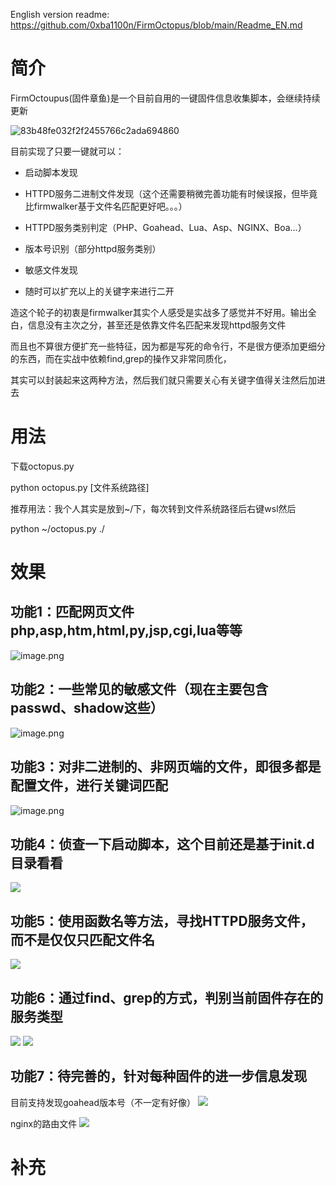 English version readme:  https://github.com/0xba1100n/FirmOctopus/blob/main/Readme_EN.md
# 简介
FirmOctoupus(固件章鱼)是一个目前自用的一键固件信息收集脚本，会继续持续更新

![83b48fe032f2f2455766c2ada694860](https://balloonblogsrcs.oss-cn-shanghai.aliyuncs.com/83b48fe032f2f2455766c2ada694860.jpg)

目前实现了只要一键就可以：

+ 启动脚本发现

+ HTTPD服务二进制文件发现（这个还需要稍微完善功能有时候误报，但毕竟比firmwalker基于文件名匹配更好吧。。。）

+ HTTPD服务类别判定（PHP、Goahead、Lua、Asp、NGINX、Boa...）

+ 版本号识别（部分httpd服务类别）

+ 敏感文件发现

+ 随时可以扩充以上的关键字来进行二开

造这个轮子的初衷是firmwalker其实个人感受是实战多了感觉并不好用。输出全白，信息没有主次之分，甚至还是依靠文件名匹配来发现httpd服务文件

而且也不算很方便扩充一些特征，因为都是写死的命令行，不是很方便添加更细分的东西，而在实战中依赖find,grep的操作又非常同质化，

其实可以封装起来这两种方法，然后我们就只需要关心有关键字值得关注然后加进去

# 用法

下载octopus.py

python octopus.py [文件系统路径]

推荐用法：我个人其实是放到~/下，每次转到文件系统路径后右键wsl然后

python ~/octopus.py ./

# 效果

## 功能1：匹配网页文件php,asp,htm,html,py,jsp,cgi,lua等等
![image.png](https://balloonblogsrcs.oss-cn-shanghai.aliyuncs.com/20250723123504.png)

## 功能2：一些常见的敏感文件（现在主要包含passwd、shadow这些）

![image.png](https://balloonblogsrcs.oss-cn-shanghai.aliyuncs.com/20250723123613.png)

## 功能3：对非二进制的、非网页端的文件，即很多都是配置文件，进行关键词匹配

![image.png](https://balloonblogsrcs.oss-cn-shanghai.aliyuncs.com/20250723123652.png)

## 功能4：侦查一下启动脚本，这个目前还是基于init.d目录看看

![](https://balloonblogsrcs.oss-cn-shanghai.aliyuncs.com/20250723124009.png)

## 功能5：使用函数名等方法，寻找HTTPD服务文件，而不是仅仅只匹配文件名

![](https://balloonblogsrcs.oss-cn-shanghai.aliyuncs.com/20250723124105.png)

## 功能6：通过find、grep的方式，判别当前固件存在的服务类型
![](https://balloonblogsrcs.oss-cn-shanghai.aliyuncs.com/20250723124313.png)
![](https://balloonblogsrcs.oss-cn-shanghai.aliyuncs.com/20250723124240.png)



## 功能7：待完善的，针对每种固件的进一步信息发现
目前支持发现goahead版本号（不一定有好像）
![](https://balloonblogsrcs.oss-cn-shanghai.aliyuncs.com/20250723124557.png)

nginx的路由文件
![](https://balloonblogsrcs.oss-cn-shanghai.aliyuncs.com/20250723125907.png)
# 补充
